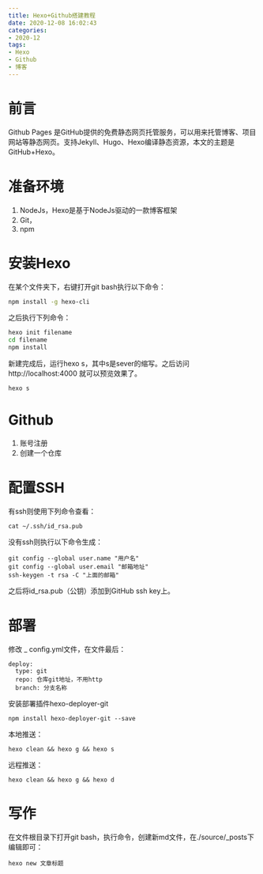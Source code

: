 ```yaml
---
title: Hexo+Github搭建教程
date: 2020-12-08 16:02:43
categories:
- 2020-12
tags:
- Hexo
- Github
- 博客
---
```



# 前言
Github Pages 是GitHub提供的免费静态网页托管服务，可以用来托管博客、项目网站等静态网页。支持Jekyll、Hugo、Hexo编译静态资源，本文的主题是GitHub+Hexo。

<!-- more -->

# 准备环境
1. NodeJs，Hexo是基于NodeJs驱动的一款博客框架
2. Git，
3. npm
# 安装Hexo
在某个文件夹下，右键打开git bash执行以下命令：

```sh
npm install -g hexo-cli
```

之后执行下列命令：

```sh
hexo init filename
cd filename
npm install
```

新建完成后，运行hexo s，其中s是sever的缩写。之后访问 http://localhost:4000 就可以预览效果了。

```sh
hexo s
```
# Github
1. 账号注册
2. 创建一个仓库
# 配置SSH
有ssh则使用下列命令查看：
```
cat ~/.ssh/id_rsa.pub
```
没有ssh则执行以下命令生成：

```
git config --global user.name "用户名"
git config --global user.email "邮箱地址"
ssh-keygen -t rsa -C "上面的邮箱"
```

之后将id_rsa.pub（公钥）添加到GitHub ssh key上。

# 部署
修改 _ config.yml文件，在文件最后：

```
deploy:
  type: git
  repo: 仓库git地址，不用http
  branch: 分支名称
```

安装部署插件hexo-deployer-git

```
npm install hexo-deployer-git --save
```

本地推送：

```
hexo clean && hexo g && hexo s
```

远程推送：

```
hexo clean && hexo g && hexo d
```

# 写作

在文件根目录下打开git bash，执行命令，创建新md文件，在./source/_posts下编辑即可：

```
hexo new 文章标题
```